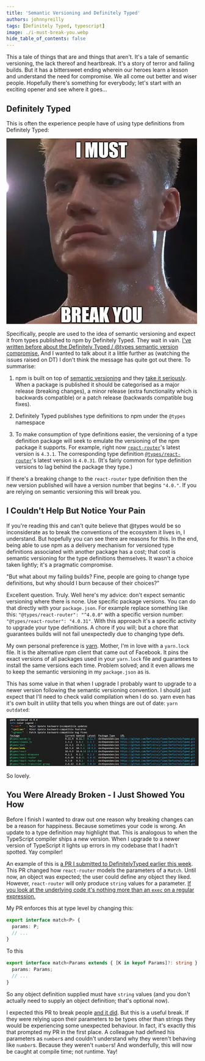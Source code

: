 ```yaml
---
title: 'Semantic Versioning and Definitely Typed'
authors: johnnyreilly
tags: [Definitely Typed, typescript]
image: ./i-must-break-you.webp
hide_table_of_contents: false
---
```


This a tale of things that are and things that aren't. It's a tale of semantic versioning, the lack thereof and heartbreak. It's a story of terror and failing builds. But it has a bittersweet ending wherein our heroes learn a lesson and understand the need for compromise. We all come out better and wiser people. Hopefully there's something for everybody; let's start with an exciting opener and see where it goes...

<!--truncate-->

## Definitely Typed

This is often the experience people have of using type definitions from Definitely Typed:

![Ivan Drago saying "I must break you"](i-must-break-you.webp)

Specifically, people are used to the idea of semantic versioning and expect it from types published to npm by Definitely Typed. They wait in vain. [I've written before about the Definitely Typed / @types semantic version compromise.](../2017-02-14-typescript-types-and-repeatable-builds/index.md) And I wanted to talk about it a little further as (watching the issues raised on DT) I don't think the message has quite got out there. To summarise:

1. npm is built on top of [semantic versioning](http://semver.org/) and they [take it seriously](https://docs.npmjs.com/getting-started/semantic-versioning). When a package is published it should be categorised as a major release (breaking changes), a minor release (extra functionality which is backwards compatible) or a patch release (backwards compatible bug fixes).

2. Definitely Typed publishes type definitions to npm under the `@types` namespace

3. To make consumption of type definitions easier, the versioning of a type definition package will seek to emulate the versioning of the npm package it supports. For example, right now [`react-router`](https://www.npmjs.com/package/react-router)'s latest version is `4.3.1`. The corresponding type definition [`@types/react-router`](https://www.npmjs.com/package/@types/react-router)'s latest version is `4.0.31`. (It's fairly common for type definition versions to lag behind the package they type.)

If there's a breaking change to the `react-router` type definition then the new version published will have a version number that begins `"4.0."`. If you are relying on semantic versioning this will break you.

## I Couldn't Help But Notice Your Pain

If you're reading this and can't quite believe that @types would be so inconsiderate as to break the conventions of the ecosystem it lives in, I understand. But hopefully you can see there are reasons for this. In the end, being able to use npm as a delivery mechanism for versioned type definitions associated with another package has a cost; that cost is semantic versioning for the type definitions themselves. It wasn't a choice taken lightly; it's a pragmatic compromise.

"But what about my failing builds? Fine, people are going to change type definitions, but why should I burn because of their choices?"

Excellent question. Truly. Well here's my advice: don't expect semantic versioning where there is none. Use specific package versions. You can do that directly with your `package.json`. For example replace something like this: `"@types/react-router": "^4.0.0"` with a specific version number: `"@types/react-router": "4.0.31"`. With this approach it's a specific activity to upgrade your type definitions. A chore if you will; but a chore that guarantees builds will not fail unexpectedly due to changing type defs.

My own personal preference is [yarn](https://yarnpkg.com/lang/en/). Mother, I'm in love with a `yarn.lock` file. It is the alternative npm client that came out of Facebook. It pins the exact versions of all packages used in your `yarn.lock` file and guarantees to install the same versions each time. Problem solved; and it even allows me to keep the semantic versioning in my `package.json` as is.

This has some value in that when I upgrade I probably want to upgrade to a newer version following the semantic versioning convention. I should just expect that I'll need to check valid compilation when I do so. yarn even has it's own built in utility that tells you when things are out of date: `yarn outdated`:

![Screenshot of outdated dependencies in yarn](yarn-outdated.webp)

So lovely.

## You Were Already Broken - I Just Showed You How

Before I finish I wanted to draw out one reason why breaking changes can be a reason for happiness. Because sometimes your code is wrong. An update to a type definition may highlight that. This is analogous to when the TypeScript compiler ships a new version. When I upgrade to a newer version of TypeScript it lights up errors in my codebase that I hadn't spotted. Yay compiler!

An example of this is [a PR I submitted to DefinitelyTyped earlier this week](https://github.com/DefinitelyTyped/DefinitelyTyped/pull/28868). This PR changed how `react-router` models the parameters of a `Match`. Until now, an object was expected; the user could define any object they liked. However, `react-router` will only produce `string` values for a parameter. [If you look at the underlying code it's nothing more than an `exec` on a regular expression.](https://github.com/ReactTraining/react-router/blob/34ff1f8077d95edf01e9d5ca8ea4708b8d0290e2/packages/react-router/modules/matchPath.js#L36)

My PR enforces this at type level by changing this:

```ts
export interface match<P> {
  params: P;
  // ...
}
```

To this

```ts
export interface match<Params extends { [K in keyof Params]?: string } = {}> {
  params: Params;
  // ...
}
```

So any object definition supplied must have `string` values (and you don't actually need to supply an object definition; that's optional now).

I expected this PR to break people [and it did](https://github.com/DefinitelyTyped/DefinitelyTyped/issues/28894). But this is a useful break. If they were relying upon their parameters to be types other than strings they would be experiencing some unexpected behaviour. In fact, it's exactly this that prompted my PR in the first place. A colleague had defined his parameters as `number`s and couldn't understand why they weren't behaving like `number`s. Because they weren't `number`s! And wonderfully, this will now be caught at compile time; not runtime. Yay!
